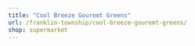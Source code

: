 ```yaml
---
title: "Cool Breeze Gouremt Greens"
url: /franklin-township/cool-breeze-gouremt-greens/
shop: supermarket
---
```

